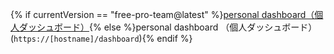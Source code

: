 {% if currentVersion == "free-pro-team@latest" %}[personal dashboard（個人ダッシュボード）](https://github.com/dashboard){% else %}personal dashboard （個人ダッシュボード）(`https://[hostname]/dashboard`){% endif %}
